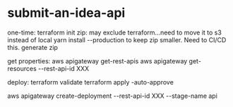 # submit-an-idea-api
one-time: terraform init
zip: may exclude terraform...need to move it to s3 instead of local
yarn install --production  to keep zip smaller. Need to CI/CD this.
generate zip

get properties:
aws apigateway get-rest-apis
aws apigateway get-resources --rest-api-id XXX

deploy:
terraform validate
terraform apply -auto-approve

aws apigateway create-deployment --rest-api-id XXX --stage-name api
